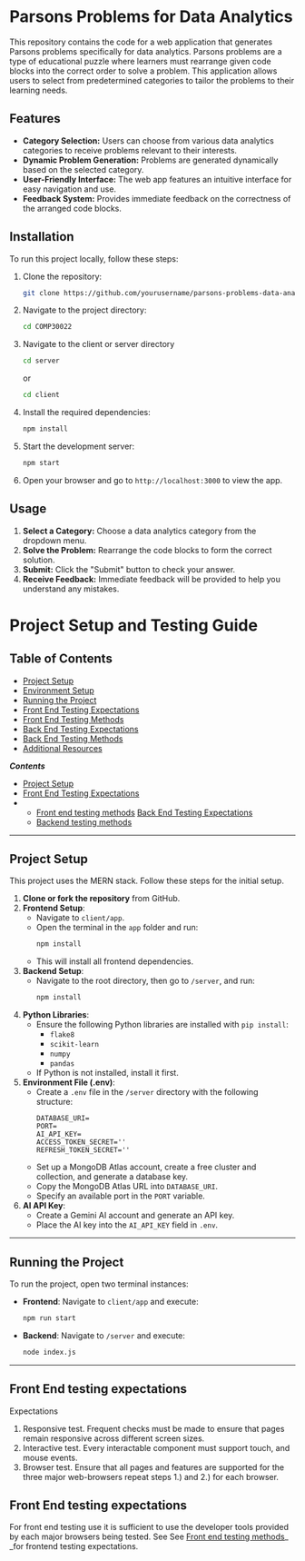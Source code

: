 # Parsons Problems for Data Analytics

This repository contains the code for a web application that generates Parsons problems specifically for data analytics. Parsons problems are a type of educational puzzle where learners must rearrange given code blocks into the correct order to solve a problem. This application allows users to select from predetermined categories to tailor the problems to their learning needs.

## Features

- **Category Selection:** Users can choose from various data analytics categories to receive problems relevant to their interests.
- **Dynamic Problem Generation:** Problems are generated dynamically based on the selected category.
- **User-Friendly Interface:** The web app features an intuitive interface for easy navigation and use.
- **Feedback System:** Provides immediate feedback on the correctness of the arranged code blocks.

## Installation

To run this project locally, follow these steps:

1. Clone the repository:
    ```bash
    git clone https://github.com/yourusername/parsons-problems-data-analytics.git
    ```

2. Navigate to the project directory:
    ```bash
    cd COMP30022
    ```

3. Navigate to the client or server directory
    ```bash
    cd server
    ```

    or

    ```bash
    cd client
    ```

4. Install the required dependencies:
    ```bash
    npm install
    ```

5. Start the development server:
    ```bash
    npm start
    ```

6. Open your browser and go to `http://localhost:3000` to view the app.

## Usage

1. **Select a Category:** Choose a data analytics category from the dropdown menu.
2. **Solve the Problem:** Rearrange the code blocks to form the correct solution.
3. **Submit:** Click the "Submit" button to check your answer.
4. **Receive Feedback:** Immediate feedback will be provided to help you understand any mistakes.



# Project Setup and Testing Guide

## Table of Contents
- [Project Setup](#project-setup)
- [Environment Setup](#environment-setup)
- [Running the Project](#running-the-project)
- [Front End Testing Expectations](#front-end-testing-expectations)
- [Front End Testing Methods](#front-end-testing-methods)
- [Back End Testing Expectations](#back-end-testing-expectations)
- [Back End Testing Methods](#back-end-testing-methods)
- [Additional Resources](#additional-resources)

**_Contents_**

- [Project Setup](file:///C:/Users/Thomas%20Lam/Downloads/Testing+And+Project+Setup.doc#TestingAndProjectSetup-ProjectSetup)
- [Front End Testing Expectations](file:///C:/Users/Thomas%20Lam/Downloads/Testing+And+Project+Setup.doc#TestingAndProjectSetup-FrontEndTestingE)&#x20;
- - [Front end testing methods](file:///C:/Users/Thomas%20Lam/Downloads/Testing+And+Project+Setup.doc#TestingAndProjectSetup-Frontendtestingm)
  [Back End Testing Expectations](file:///C:/Users/Thomas%20Lam/Downloads/Testing+And+Project+Setup.doc#TestingAndProjectSetup-BackEndTestingEx)&#x20;
  - [Backend testing methods](file:///C:/Users/Thomas%20Lam/Downloads/Testing+And+Project+Setup.doc#TestingAndProjectSetup-Backendtestingme)

---

## Project Setup
This project uses the MERN stack. Follow these steps for the initial setup.

1. **Clone or fork the repository** from GitHub.
2. **Frontend Setup**:
   - Navigate to `client/app`.
   - Open the terminal in the `app` folder and run:
     ```bash
     npm install
     ```
   - This will install all frontend dependencies.
3. **Backend Setup**:
   - Navigate to the root directory, then go to `/server`, and run:
     ```bash
     npm install
     ```
4. **Python Libraries**:
   - Ensure the following Python libraries are installed with `pip install`:
     - `flake8`
     - `scikit-learn`
     - `numpy`
     - `pandas`
   - If Python is not installed, install it first.
5. **Environment File (.env)**:
   - Create a `.env` file in the `/server` directory with the following structure:
     ```plaintext
     DATABASE_URI=
     PORT=
     AI_API_KEY=
     ACCESS_TOKEN_SECRET=''
     REFRESH_TOKEN_SECRET=''
     ```
   - Set up a MongoDB Atlas account, create a free cluster and collection, and generate a database key.
   - Copy the MongoDB Atlas URL into `DATABASE_URI`.
   - Specify an available port in the `PORT` variable.
6. **AI API Key**:
   - Create a Gemini AI account and generate an API key.
   - Place the AI key into the `AI_API_KEY` field in `.env`.

---

## Running the Project
To run the project, open two terminal instances:

- **Frontend**: Navigate to `client/app` and execute:
  ```bash
  npm run start
- **Backend**: Navigate to `/server` and execute:
  ```bash
  node index.js
---
  ## Front End testing expectations
  Expectations
1.	Responsive test. Frequent checks must be made to ensure that pages remain responsive across different screen sizes.
2.	Interactive test. Every interactable component must support touch, and mouse events.
3.	Browser test. Ensure that all pages and features are supported for the three major web-browsers repeat steps 1.) and 2.) for each browser.
  
  ## Front End testing expectations
  For front end testing use it is sufficient to use the developer tools provided by each major browsers being tested. See See [Front end testing methods](https://techballers.atlassian.net/wiki/spaces/Artefacts/pages/edit-v2/5046282#Front-end-testing-methods)_ _for frontend testing expectations.

  
